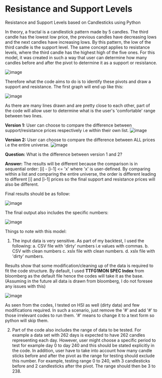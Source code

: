 # Resistance and Support Levels 

Resistance and Support Levels based on Candlesticks using Python

In theory, a fractal is a candlestick pattern made by 5 candles. The third candle has the lowest low price, the previous candles have decreasing lows and the next candles have increasing lows. By this pattern, the low of the third candle is the support level. The same concept applies to resistance levels, where the third candle has the highest high of the five ones. For this model, it was created in such a way that user can determine how many candles before and after the pivot to determine it as a support or resistance. 

![image](https://user-images.githubusercontent.com/107907500/177912191-18b8cc03-4d5d-4cf6-bc0e-15ad12d62873.png)

Therefore what the code aims to do is to identify these pivots and draw a support and resistance. The first graph will end up like this:

![image](https://user-images.githubusercontent.com/107907500/178862381-41ed4f22-30b9-40d2-921b-c396283d1aab.png)

As there are many lines drawn and are pretty close to each other, part of the code will allow user to determine what is the user's 'comfortable' range between two lines. 

**Version 1:** User can choose to compare the difference between support/resistance prices respectively i.e within their own list.
![image](https://user-images.githubusercontent.com/107907500/178868026-041ea18c-d65b-4c76-aa95-2bf6363b2de2.png)

**Version 2:** User can choose to compare the difference between ALL prices i.e the entire universe.
![image](https://user-images.githubusercontent.com/107907500/178868078-8c022a20-853c-4fb7-8a6e-8e0ca0a3c5a7.png)

**Question:** What is the difference between version 1 and 2?

**Answer:** The results will be different because the comparison is in sequential order: [i] - [i-1] <= 'x' where 'x' is user-defined. By comparing within a list and comparing the entire universe, the order is different leading to different [i] and [i-1] prices so the final support and resistance prices will also be different. 

Final results should be as follow:

![image](https://user-images.githubusercontent.com/107907500/178866554-8ae27a15-fe60-444e-ae4a-0204090cfb88.png)

The final output also includes the specific numbers:

![image](https://user-images.githubusercontent.com/107907500/178862422-3b7184fe-6014-4e2f-a69f-e3dc072223e6.png)

Things to note with this model:
1. The input data is very sensitive. As part of my backtest, I used the following:
  a. CSV file with 'dirty' numbers i.e values with commas.
  b. CSV with clean numbers
  c. xslx file with clean numbers.
  d. xslx file with 'dirty' numbers.
 
Results show that some modification/cleaning up of the data is required to fit the code structure. By default, I used **TTFG1MON SPEC Index** from bloomberg as the default file hence the codes will take it as the base. (Assuming in the future all data is drawn from bloomberg, I do not foresee any issues with this)

![image](https://user-images.githubusercontent.com/107907500/178708618-d41c5440-1608-473f-8c1f-0e3e7c920b55.png)

As seen from the codes, I tested on HSI as well (dirty data) and few modifications required. In such a scenario, just remove the '#' and add '#' to those irrelevant codes to run them. '#' means to change it to a text form so python will skip them. 

2. Part of the code also includes the range of data to be tested. For example a data set with 262 days is expected to have 262 candles representing each day. However, user might choose a specific period to test for example day 0 to day 240 and this should be stated explicitly in the code. In addition, user have to take into account how many candle sticks before and after the pivot as the range for testing should exclude this number. For example, testing range 0 to 240, with 3 candlesticks before and 2 candlesticks after the pivot. The range should then be 3 to 238. 
